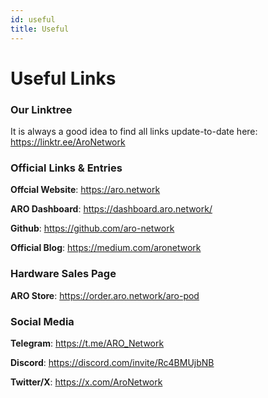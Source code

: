 ```yaml
---
id: useful
title: Useful
---
```


# Useful Links
### Our Linktree 
It is always a good idea to find all links update-to-date here: https://linktr.ee/AroNetwork

### Official Links & Entries
**Offcial Website**: https://aro.network

**ARO Dashboard**: https://dashboard.aro.network/

**Github**: https://github.com/aro-network

**Official Blog**: https://medium.com/aronetwork

### Hardware Sales Page
**ARO Store**: https://order.aro.network/aro-pod

### Social Media
**Telegram**: https://t.me/ARO_Network

**Discord**: https://discord.com/invite/Rc4BMUjbNB

**Twitter/X**: https://x.com/AroNetwork




